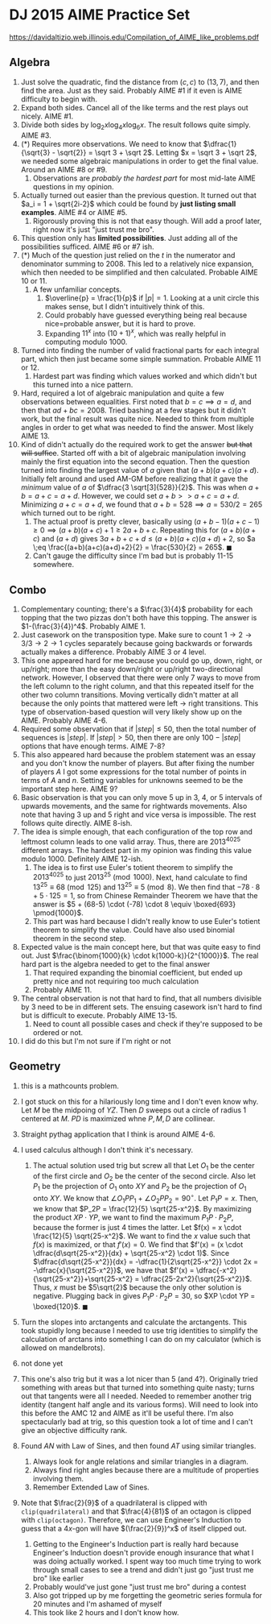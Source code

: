 # DJ 2015 AIME Practice Set
https://davidaltizio.web.illinois.edu/Compilation_of_AIME_like_problems.pdf
## Algebra
1. Just solve the quadratic, find the distance from $(c, c)$ to $(13, 7)$, and then find the area. Just as they said. Probably AIME #1 if it even is AIME difficulty to begin with.
2. Expand both sides. Cancel all of the like terms and the rest plays out nicely. AIME #1.
3. Divide both sides by $\log_2 x \log_4 x \log_6 x$. The result follows quite simply. AIME #3. 
4. (\*) Requires more observations. We need to know that $\dfrac{1}{\sqrt{3} - \sqrt{2}} = \sqrt 3 + \sqrt 2$. Letting $x = \sqrt 3 + \sqrt 2$, we needed some algebraic manipulations in order to get the final value. Around an AIME #8 or #9.
	1. Observations are *probably the hardest part* for most mid-late AIME questions in my opinion.
5. Actually turned out easier than the previous question. It turned out that $a_i = 1 + \sqrt{2i-2}$ which could be found by **just listing small examples**. AIME #4 or AIME #5.
	1. Rigorously proving this is not that easy though. Will add a proof later, right now it's just "just trust me bro".
6. This question only has **limited possibilities**. Just adding all of the possibilities sufficed. AIME #6 or #7 ish.
7. (\*) Much of the question just relied on the $t$ in the numerator and denominator summing to $2008$. This led to a relatively nice expansion, which then needed to be simplified and then calculated. Probable AIME 10 or 11.
	1. A few unfamiliar concepts.
		1. $\overline{p} = \frac{1}{p}$ if $|p| = 1$. Looking at a unit circle this makes sense, but I didn't intuitively think of this.
		2. Could probably have guessed everything being real because nice=probable answer, but it is hard to prove.
		3. Expanding $11^x$ into $(10+1)^x$, which was really helpful in computing modulo 1000.
8. Turned into finding the number of valid fractional parts for each integral part, which then just became some simple summation. Probable AIME 11 or 12.
	1. Hardest part was finding which values worked and which didn't but this turned into a nice pattern.
9. Hard, required a lot of algebraic manipulation and quite a few observations between equalities. First noted that $b=c \implies a=d$, and then that $ad+bc = 2008$. Tried bashing at a few stages but it didn't work, but the final result was quite nice. Needed to think from multiple angles in order to get what was needed to find the answer. Most likely AIME 13. 
10. Kind of didn't actually do the required work to get the answer ~~but that will suffice~~. Started off with a bit of algebraic manipulation involving mainly the first equation into the second equation. Then the question turned into finding the largest value of $a$ given that $(a+b)(a+c)(a+d)$. Initially felt around and used AM-GM before realizing that it gave the *minimum* value of $a$ of $\dfrac{3 \sqrt[3]{528}}{2}$. This was when $a+b=a+c=a+d$. However, we could set $a+b >> a+c = a+d$. Minimizing $a+c=a+d$, we found that $a+b = 528 \implies a = 530/2 = 265$ which turned out to be right.
	1. The actual proof is pretty clever, basically using $(a+b-1)(a+c-1) \geq 0 \implies (a+b)(a+c) + 1 \geq 2a+b+c$. Repeating this for $(a+b)(a+c)$ and $(a+d)$ gives $3a+b+c+d \leq (a+b)(a+c)(a+d) + 2$, so $a \;eq \frac{(a+b)(a+c)(a+d)+2}{2} = \frac{530}{2} = 265$. $\blacksquare$
	2. Can't gauge the difficulty since I'm bad but is probably 11-15 somewhere.
## Combo
1. Complementary counting; there's a $\frac{3}{4}$ probability for each topping that the two pizzas don't both have this topping. The answer is $1-(\frac{3}{4})^4$. Probably AIME 1.
2. Just casework on the transposition type. Make sure to count $1 \to 2 \to 3 / 3 \to 2 \to 1$ cycles separately because going backwards or forwards actually makes a difference. Probably AIME 3 or 4 level.
3. This one appeared hard for me because you could go up, down, right, or up/right; more than the easy down/right or up/right two-directional network. However, I observed that there were only 7 ways to move from the left column to the right column, and that this repeated itself for the other two column transitions. Moving vertically didn't matter at all because the only points that mattered were left -> right transitions. This type of observation-based question will very likely show up on the AIME. Probably AIME 4-6.
4. Required some observation that if $|step| \leq 50$, then the total number of sequences is $|step|$. If $|step| > 50$, then there are only $100-|step|$ options that have enough terms. AIME 7-8?
5. This also appeared hard because the problem statement was an essay and you don't know the number of players. But after fixing the number of players $A$ I got some expressions for the total number of points in terms of $A$ and $n$. Setting variables for unknowns seemed to be the important step here. AIME 9?
6. Basic observation is that you can only move 5 up in 3, 4, or 5 intervals of upwards movements, and the same for rightwards movements. Also note that having 3 up and 5 right and vice versa is impossible. The rest follows quite directly. AIME 8-ish.
7. The idea is simple enough, that each configuration of the top row and leftmost column leads to one valid array. Thus, there are $2013^{4025}$ different arrays. The hardest part in my opinion was finding this value modulo 1000. Definitely AIME 12-ish.
	1. The idea is to first use Euler's totient theorem to simplify the $2013^{4025}$ to just $2013^{25} \pmod{1000}$. Next, hand calculate to find $13^{25} \equiv 68 \pmod{125}$ and $13^{25} \equiv 5 \pmod 8$. We then find that $-78 \cdot 8 + 5 \cdot 125 = 1$, so from Chinese Remainder Theorem we have that the answer is $5 + (68-5) \cdot (-78) \cdot 8 \equiv \boxed{693} \pmod{1000}$.
	2. This part was hard because I didn't really know to use Euler's totient theorem to simplify the value. Could have also used binomial theorem in the second step.
8. Expected value is the main concept here, but that was quite easy to find out. Just $\frac{\binom{1000}{k} \cdot k(1000-k)}{2^{1000}}$. The real hard part is the algebra needed to get to the final answer
	1. That required expanding the binomial coefficient, but ended up pretty nice and not requiring too much calculation
	2. Probably AIME 11.
9. The central observation is not that hard to find, that all numbers divisible by 3 need to be in different sets. The ensuing casework isn't hard to find but is difficult to execute. Probably AIME 13-15.
	1. Need to count all possible cases and check if they're supposed to be ordered or not.
10. I did do this but I'm not sure if I'm right or not
## Geometry
1. this is a mathcounts problem.
2. I got stuck on this for a hilariously long time and I don't even know why. Let $M$ be the midpoing of $YZ$. Then $D$ sweeps out a circle of radius 1 centered at $M$. $PD$ is maximized whne $P,M,D$ are collinear.
3. Straight pythag application that I think is around AIME 4-6.
4. I used calculus although I don't think it's necessary. 
	1. The actual solution used trig but screw all that
		Let $O_1$ be the center of the first circle and $O_2$ be the center of the second circle. Also let $P_1$ be the projection of $O_1$ onto $XY$ and $P_2$ be the projection of $O_1$ onto $XY$. We know that $\angle O_1PP_1 + \angle O_2PP_2 = 90^\circ$. Let $P_1P = x$. Then, we know that $P_2P = \frac{12}{5} \sqrt{25-x^2}$. By maximizing the product $XP \cdot YP$, we want to find the maximum $P_1P \cdot P_2P$, because the former is just 4 times the latter.
		Let $f(x) = x \cdot \frac{12}{5} \sqrt{25-x^2}$. We want to find the $x$ value such that $f(x)$ is maximized, or that $f'(x) = 0$. We find that $f'(x) = (x \cdot \dfrac{d\sqrt{25-x^2}}{dx} + \sqrt{25-x^2} \cdot 1)$. Since $\dfrac{d\sqrt{25-x^2}}{dx} = -\dfrac{1}{2\sqrt{25-x^2}} \cdot 2x = -\dfrac{x}{\sqrt{25-x^2}}$, we have that $f'(x) = \dfrac{-x^2}{\sqrt{25-x^2}}+\sqrt{25-x^2} = \dfrac{25-2x^2}{\sqrt{25-x^2}}$. Thus, $x$ must be $5\sqrt{2}$ because the only other solution is negative.
		Plugging back in gives $P_1P \cdot P_2P = 30$, so $XP \cdot YP = \boxed{120}$. $\blacksquare$
	
5. Turn the slopes into arctangents and calculate the arctangents. This took stupidly long because I needed to use trig identities to simplify the calculation of arctans into something I can do on my calculator (which is allowed on mandelbrots).
6. not done yet
7. This one's also trig but it was a lot nicer than 5 (and 4?). Originally tried something with areas but that turned into something quite nasty; turns out that tangents were all I needed. Needed to remember another trig identity (tangent half angle and its various forms). Will need to look into this before the AMC 12 and AIME as it'll be useful there. I'm also spectacularly bad at trig, so this question took a lot of time and I can't give an objective difficulty rank.
8. Found $AN$ with Law of Sines, and then found $AT$ using similar triangles. 
	1. Always look for angle relations and similar triangles in a diagram.
	2. Always find right angles because there are a multitude of properties involving them.
	3. Remember Extended Law of Sines.
9. Note that $\frac{2}{9}$ of a quadrilateral is clipped with `clip(quadrilateral)` and that $\frac{4}{81}$ of an octagon is clipped with `clip(octagon)`. Therefore, we can use Engineer's Induction to guess that a $4x$-gon will have $(\frac{2}{9})^x$ of itself clipped out.
	1. Getting to the Engineer's Induction part is really hard because Engineer's Induction doesn't provide enough insurance that what I was doing actually worked. I spent way too much time trying to work through small cases to see a trend and didn't just go "just trust me bro" like earlier
	2. Probably would've just gone "just trust me bro" during a contest
	3. Also got tripped up by me forgetting the geometric series formula for 20 minutes and I'm ashamed of myself
	4. This took like 2 hours and I don't know how.